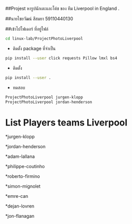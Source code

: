 ##Projest หารูปนักเตะและโค้ช ของ ทีม Liverpool in England .

##นายไชยวัฒน์   สีสมยา  59110440130

##เข้าไปโฟเดอร์ ที่อยู่ไฟล์

```sh
cd linux-lab/ProjectPhotoLiverpool
```

- ติดตั้ง package ที่จำเป็น
```sh
pip install --user click requests Pillow lmxl bs4
```
- ติดตั้ง
```sh
pip install --user .
```
- ทดสอบ
```sh
ProjectPhotoLiverpool jurgen-klopp
ProjectPhotoLiverpool jordan-henderson
```

# List Players teams Liverpool
*jurgen-klopp

*jordan-henderson

*adam-lallana

*philippe-coutinho

*roberto-firmino

*simon-mignolet

*emre-can

*dejan-lovren

*jon-flanagan



